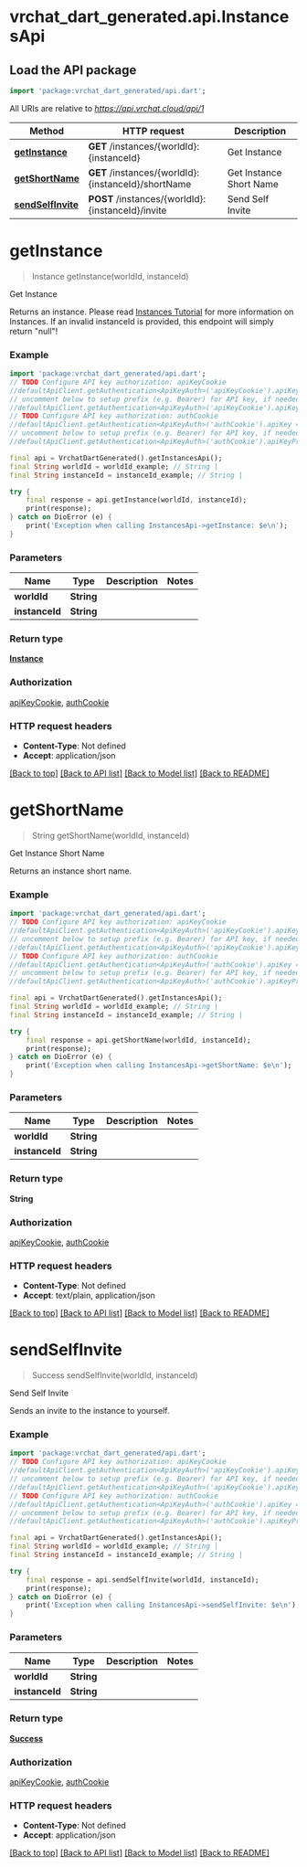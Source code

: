 # vrchat_dart_generated.api.InstancesApi

## Load the API package
```dart
import 'package:vrchat_dart_generated/api.dart';
```

All URIs are relative to *https://api.vrchat.cloud/api/1*

Method | HTTP request | Description
------------- | ------------- | -------------
[**getInstance**](InstancesApi.md#getinstance) | **GET** /instances/{worldId}:{instanceId} | Get Instance
[**getShortName**](InstancesApi.md#getshortname) | **GET** /instances/{worldId}:{instanceId}/shortName | Get Instance Short Name
[**sendSelfInvite**](InstancesApi.md#sendselfinvite) | **POST** /instances/{worldId}:{instanceId}/invite | Send Self Invite


# **getInstance**
> Instance getInstance(worldId, instanceId)

Get Instance

Returns an instance. Please read [Instances Tutorial](https://vrchatapi.github.io/tutorials/instances/) for more information on Instances.  If an invalid instanceId is provided, this endpoint will simply return \"null\"!

### Example
```dart
import 'package:vrchat_dart_generated/api.dart';
// TODO Configure API key authorization: apiKeyCookie
//defaultApiClient.getAuthentication<ApiKeyAuth>('apiKeyCookie').apiKey = 'YOUR_API_KEY';
// uncomment below to setup prefix (e.g. Bearer) for API key, if needed
//defaultApiClient.getAuthentication<ApiKeyAuth>('apiKeyCookie').apiKeyPrefix = 'Bearer';
// TODO Configure API key authorization: authCookie
//defaultApiClient.getAuthentication<ApiKeyAuth>('authCookie').apiKey = 'YOUR_API_KEY';
// uncomment below to setup prefix (e.g. Bearer) for API key, if needed
//defaultApiClient.getAuthentication<ApiKeyAuth>('authCookie').apiKeyPrefix = 'Bearer';

final api = VrchatDartGenerated().getInstancesApi();
final String worldId = worldId_example; // String | 
final String instanceId = instanceId_example; // String | 

try {
    final response = api.getInstance(worldId, instanceId);
    print(response);
} catch on DioError (e) {
    print('Exception when calling InstancesApi->getInstance: $e\n');
}
```

### Parameters

Name | Type | Description  | Notes
------------- | ------------- | ------------- | -------------
 **worldId** | **String**|  | 
 **instanceId** | **String**|  | 

### Return type

[**Instance**](Instance.md)

### Authorization

[apiKeyCookie](../README.md#apiKeyCookie), [authCookie](../README.md#authCookie)

### HTTP request headers

 - **Content-Type**: Not defined
 - **Accept**: application/json

[[Back to top]](#) [[Back to API list]](../README.md#documentation-for-api-endpoints) [[Back to Model list]](../README.md#documentation-for-models) [[Back to README]](../README.md)

# **getShortName**
> String getShortName(worldId, instanceId)

Get Instance Short Name

Returns an instance short name.

### Example
```dart
import 'package:vrchat_dart_generated/api.dart';
// TODO Configure API key authorization: apiKeyCookie
//defaultApiClient.getAuthentication<ApiKeyAuth>('apiKeyCookie').apiKey = 'YOUR_API_KEY';
// uncomment below to setup prefix (e.g. Bearer) for API key, if needed
//defaultApiClient.getAuthentication<ApiKeyAuth>('apiKeyCookie').apiKeyPrefix = 'Bearer';
// TODO Configure API key authorization: authCookie
//defaultApiClient.getAuthentication<ApiKeyAuth>('authCookie').apiKey = 'YOUR_API_KEY';
// uncomment below to setup prefix (e.g. Bearer) for API key, if needed
//defaultApiClient.getAuthentication<ApiKeyAuth>('authCookie').apiKeyPrefix = 'Bearer';

final api = VrchatDartGenerated().getInstancesApi();
final String worldId = worldId_example; // String | 
final String instanceId = instanceId_example; // String | 

try {
    final response = api.getShortName(worldId, instanceId);
    print(response);
} catch on DioError (e) {
    print('Exception when calling InstancesApi->getShortName: $e\n');
}
```

### Parameters

Name | Type | Description  | Notes
------------- | ------------- | ------------- | -------------
 **worldId** | **String**|  | 
 **instanceId** | **String**|  | 

### Return type

**String**

### Authorization

[apiKeyCookie](../README.md#apiKeyCookie), [authCookie](../README.md#authCookie)

### HTTP request headers

 - **Content-Type**: Not defined
 - **Accept**: text/plain, application/json

[[Back to top]](#) [[Back to API list]](../README.md#documentation-for-api-endpoints) [[Back to Model list]](../README.md#documentation-for-models) [[Back to README]](../README.md)

# **sendSelfInvite**
> Success sendSelfInvite(worldId, instanceId)

Send Self Invite

Sends an invite to the instance to yourself.

### Example
```dart
import 'package:vrchat_dart_generated/api.dart';
// TODO Configure API key authorization: apiKeyCookie
//defaultApiClient.getAuthentication<ApiKeyAuth>('apiKeyCookie').apiKey = 'YOUR_API_KEY';
// uncomment below to setup prefix (e.g. Bearer) for API key, if needed
//defaultApiClient.getAuthentication<ApiKeyAuth>('apiKeyCookie').apiKeyPrefix = 'Bearer';
// TODO Configure API key authorization: authCookie
//defaultApiClient.getAuthentication<ApiKeyAuth>('authCookie').apiKey = 'YOUR_API_KEY';
// uncomment below to setup prefix (e.g. Bearer) for API key, if needed
//defaultApiClient.getAuthentication<ApiKeyAuth>('authCookie').apiKeyPrefix = 'Bearer';

final api = VrchatDartGenerated().getInstancesApi();
final String worldId = worldId_example; // String | 
final String instanceId = instanceId_example; // String | 

try {
    final response = api.sendSelfInvite(worldId, instanceId);
    print(response);
} catch on DioError (e) {
    print('Exception when calling InstancesApi->sendSelfInvite: $e\n');
}
```

### Parameters

Name | Type | Description  | Notes
------------- | ------------- | ------------- | -------------
 **worldId** | **String**|  | 
 **instanceId** | **String**|  | 

### Return type

[**Success**](Success.md)

### Authorization

[apiKeyCookie](../README.md#apiKeyCookie), [authCookie](../README.md#authCookie)

### HTTP request headers

 - **Content-Type**: Not defined
 - **Accept**: application/json

[[Back to top]](#) [[Back to API list]](../README.md#documentation-for-api-endpoints) [[Back to Model list]](../README.md#documentation-for-models) [[Back to README]](../README.md)

